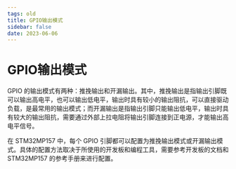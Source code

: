 ```yaml
---
tags: old 
title: GPIO输出模式
sidebar: false
date: 2023-06-06
---
```

# GPIO输出模式

GPIO 的输出模式有两种：推挽输出和开漏输出。其中，推挽输出是指输出引脚既可以输出高电平，也可以输出低电平，输出时具有较小的输出阻抗，可以直接驱动负载，是最常用的输出模式；而开漏输出是指输出引脚只能输出低电平，输出时具有较大的输出阻抗，需要通过外部上拉电阻将输出引脚连接到正电源，才能输出高电平信号。

在 STM32MP157 中，每个 GPIO 引脚都可以配置为推挽输出模式或开漏输出模式。具体的配置方法取决于所使用的开发板和编程工具，需要参考开发板的文档和 STM32MP157 的参考手册来进行配置。
